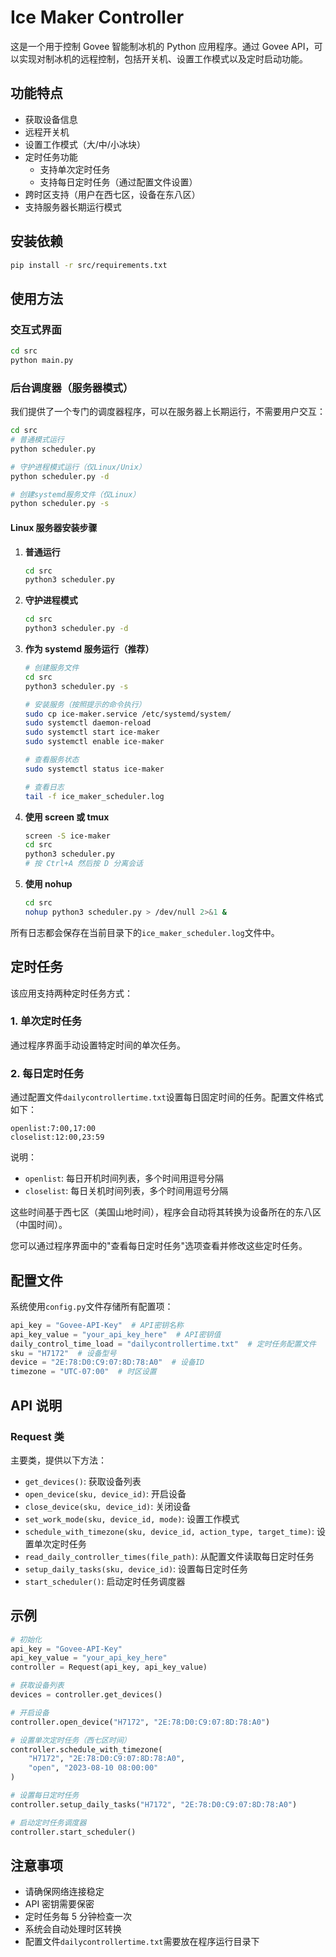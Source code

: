 # Ice Maker Controller

这是一个用于控制 Govee 智能制冰机的 Python 应用程序。通过 Govee API，可以实现对制冰机的远程控制，包括开关机、设置工作模式以及定时启动功能。

## 功能特点

- 获取设备信息
- 远程开关机
- 设置工作模式（大/中/小冰块）
- 定时任务功能
  - 支持单次定时任务
  - 支持每日定时任务（通过配置文件设置）
- 跨时区支持（用户在西七区，设备在东八区）
- 支持服务器长期运行模式

## 安装依赖

```bash
pip install -r src/requirements.txt
```

## 使用方法

### 交互式界面

```bash
cd src
python main.py
```

### 后台调度器（服务器模式）

我们提供了一个专门的调度器程序，可以在服务器上长期运行，不需要用户交互：

```bash
cd src
# 普通模式运行
python scheduler.py

# 守护进程模式运行（仅Linux/Unix）
python scheduler.py -d

# 创建systemd服务文件（仅Linux）
python scheduler.py -s
```

#### Linux 服务器安装步骤

1. **普通运行**

   ```bash
   cd src
   python3 scheduler.py
   ```

2. **守护进程模式**

   ```bash
   cd src
   python3 scheduler.py -d
   ```

3. **作为 systemd 服务运行（推荐）**

   ```bash
   # 创建服务文件
   cd src
   python3 scheduler.py -s

   # 安装服务（按照提示的命令执行）
   sudo cp ice-maker.service /etc/systemd/system/
   sudo systemctl daemon-reload
   sudo systemctl start ice-maker
   sudo systemctl enable ice-maker

   # 查看服务状态
   sudo systemctl status ice-maker

   # 查看日志
   tail -f ice_maker_scheduler.log
   ```

4. **使用 screen 或 tmux**

   ```bash
   screen -S ice-maker
   cd src
   python3 scheduler.py
   # 按 Ctrl+A 然后按 D 分离会话
   ```

5. **使用 nohup**
   ```bash
   cd src
   nohup python3 scheduler.py > /dev/null 2>&1 &
   ```

所有日志都会保存在当前目录下的`ice_maker_scheduler.log`文件中。

## 定时任务

该应用支持两种定时任务方式：

### 1. 单次定时任务

通过程序界面手动设置特定时间的单次任务。

### 2. 每日定时任务

通过配置文件`dailycontrollertime.txt`设置每日固定时间的任务。配置文件格式如下：

```
openlist:7:00,17:00
closelist:12:00,23:59
```

说明：

- `openlist`: 每日开机时间列表，多个时间用逗号分隔
- `closelist`: 每日关机时间列表，多个时间用逗号分隔

这些时间基于西七区（美国山地时间），程序会自动将其转换为设备所在的东八区（中国时间）。

您可以通过程序界面中的"查看每日定时任务"选项查看并修改这些定时任务。

## 配置文件

系统使用`config.py`文件存储所有配置项：

```python
api_key = "Govee-API-Key"  # API密钥名称
api_key_value = "your_api_key_here"  # API密钥值
daily_control_time_load = "dailycontrollertime.txt"  # 定时任务配置文件
sku = "H7172"  # 设备型号
device = "2E:78:D0:C9:07:8D:78:A0"  # 设备ID
timezone = "UTC-07:00"  # 时区设置
```

## API 说明

### Request 类

主要类，提供以下方法：

- `get_devices()`: 获取设备列表
- `open_device(sku, device_id)`: 开启设备
- `close_device(sku, device_id)`: 关闭设备
- `set_work_mode(sku, device_id, mode)`: 设置工作模式
- `schedule_with_timezone(sku, device_id, action_type, target_time)`: 设置单次定时任务
- `read_daily_controller_times(file_path)`: 从配置文件读取每日定时任务
- `setup_daily_tasks(sku, device_id)`: 设置每日定时任务
- `start_scheduler()`: 启动定时任务调度器

## 示例

```python
# 初始化
api_key = "Govee-API-Key"
api_key_value = "your_api_key_here"
controller = Request(api_key, api_key_value)

# 获取设备列表
devices = controller.get_devices()

# 开启设备
controller.open_device("H7172", "2E:78:D0:C9:07:8D:78:A0")

# 设置单次定时任务（西七区时间）
controller.schedule_with_timezone(
    "H7172", "2E:78:D0:C9:07:8D:78:A0",
    "open", "2023-08-10 08:00:00"
)

# 设置每日定时任务
controller.setup_daily_tasks("H7172", "2E:78:D0:C9:07:8D:78:A0")

# 启动定时任务调度器
controller.start_scheduler()
```

## 注意事项

- 请确保网络连接稳定
- API 密钥需要保密
- 定时任务每 5 分钟检查一次
- 系统会自动处理时区转换
- 配置文件`dailycontrollertime.txt`需要放在程序运行目录下
